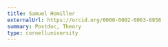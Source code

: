 ```yaml
---
title: Samuel Homiller
externalUrl: https://orcid.org/0000-0002-0063-6856
summary: Postdoc, Theory
type: cornelluniversity
---
```

